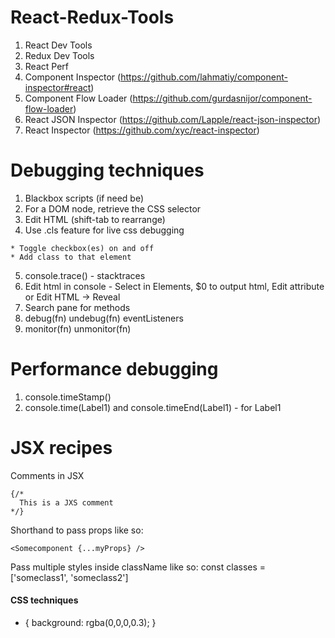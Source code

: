 # React-Redux-Tools

1. React Dev Tools
2. Redux Dev Tools
3. React Perf
4. Component Inspector (https://github.com/lahmatiy/component-inspector#react)
5. Component Flow Loader (https://github.com/gurdasnijor/component-flow-loader)
6. React JSON Inspector (https://github.com/Lapple/react-json-inspector)
7. React Inspector (https://github.com/xyc/react-inspector)

# Debugging techniques
1. Blackbox scripts (if need be)
2. For a DOM node, retrieve the CSS selector
3. Edit HTML (shift-tab to rearrange)
4. Use .cls feature for live css debugging
~~~~
* Toggle checkbox(es) on and off
* Add class to that element
~~~~
5. console.trace() - stacktraces
6. Edit html in console - Select in Elements, $0 to output html, Edit attribute or Edit HTML -> Reveal
7. Search pane for methods
8. debug(fn) undebug(fn) eventListeners
9. monitor(fn) unmonitor(fn)

# Performance debugging
1. console.timeStamp()
2. console.time(Label1) and console.timeEnd(Label1) - for Label1


# JSX recipes

Comments in JSX
```
{/*
  This is a JXS comment
*/}
```

Shorthand to pass props like so:
```
<Somecomponent {...myProps} />
```

Pass multiple styles inside className like so:
const classes = ['someclass1', 'someclass2']
<div className = {classes.join(' ')} ></div>

#### CSS techniques
* {
  background: rgba(0,0,0,0.3);
}
